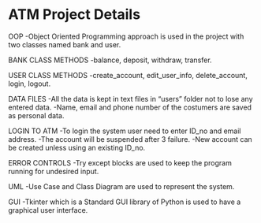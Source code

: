   ATM Project Details
=================================================================================================
OOP
-Object Oriented Programming approach is used in the project with two classes named bank and user.

BANK CLASS METHODS
-balance, deposit, withdraw, transfer.

USER CLASS METHODS
-create_account, edit_user_info, delete_account, login, logout.

DATA FILES
-All the data is kept in text files in “users” folder not to lose any entered data.
-Name, email and phone number of the costumers are saved as personal data.

LOGIN TO ATM
-To login the system user need to enter ID_no and email address.
-The account will be suspended after 3 failure.
-New account can be created unless using an existing ID_no.

ERROR CONTROLS
-Try except blocks are used to keep the program running for undesired input.

UML
-Use Case and Class Diagram are used to represent the system.

GUI
-Tkinter which is a Standard GUI library of Python is used to have a graphical user interface.
